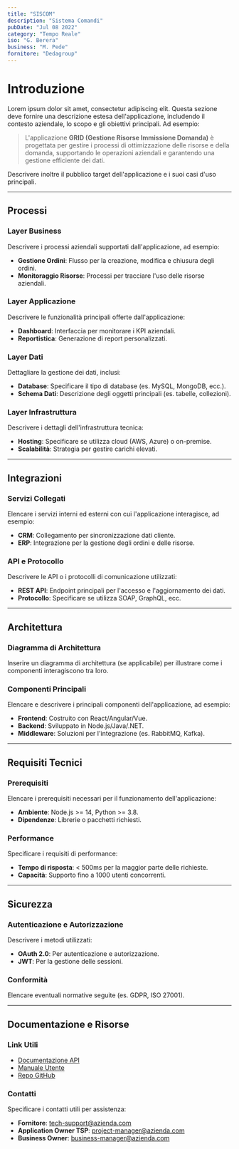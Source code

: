 ```yaml
---
title: "SISCOM"
description: "Sistema Comandi"
pubDate: "Jul 08 2022"
category: "Tempo Reale"
iso: "G. Berera"
business: "M. Pede"
fornitore: "Dedagroup"
---
```



# Introduzione

Lorem ipsum dolor sit amet, consectetur adipiscing elit. Questa sezione deve fornire una descrizione estesa dell'applicazione, includendo il contesto aziendale, lo scopo e gli obiettivi principali. Ad esempio:

> L'applicazione **GRID (Gestione Risorse Immissione Domanda)** è progettata per gestire i processi di ottimizzazione delle risorse e della domanda, supportando le operazioni aziendali e garantendo una gestione efficiente dei dati.

Descrivere inoltre il pubblico target dell'applicazione e i suoi casi d'uso principali.

---

## Processi

### Layer Business

Descrivere i processi aziendali supportati dall'applicazione, ad esempio:
- **Gestione Ordini**: Flusso per la creazione, modifica e chiusura degli ordini.
- **Monitoraggio Risorse**: Processi per tracciare l'uso delle risorse aziendali.

### Layer Applicazione

Descrivere le funzionalità principali offerte dall'applicazione:
- **Dashboard**: Interfaccia per monitorare i KPI aziendali.
- **Reportistica**: Generazione di report personalizzati.

### Layer Dati

Dettagliare la gestione dei dati, inclusi:
- **Database**: Specificare il tipo di database (es. MySQL, MongoDB, ecc.).
- **Schema Dati**: Descrizione degli oggetti principali (es. tabelle, collezioni).


### Layer Infrastruttura

Descrivere i dettagli dell'infrastruttura tecnica:
- **Hosting**: Specificare se utilizza cloud (AWS, Azure) o on-premise.
- **Scalabilità**: Strategia per gestire carichi elevati.

---

## Integrazioni

### Servizi Collegati

Elencare i servizi interni ed esterni con cui l'applicazione interagisce, ad esempio:
- **CRM**: Collegamento per sincronizzazione dati cliente.
- **ERP**: Integrazione per la gestione degli ordini e delle risorse.

### API e Protocollo

Descrivere le API o i protocolli di comunicazione utilizzati:
- **REST API**: Endpoint principali per l'accesso e l'aggiornamento dei dati.
- **Protocollo**: Specificare se utilizza SOAP, GraphQL, ecc.

---

## Architettura

### Diagramma di Architettura

Inserire un diagramma di architettura (se applicabile) per illustrare come i componenti interagiscono tra loro.

### Componenti Principali

Elencare e descrivere i principali componenti dell'applicazione, ad esempio:
- **Frontend**: Costruito con React/Angular/Vue.
- **Backend**: Sviluppato in Node.js/Java/.NET.
- **Middleware**: Soluzioni per l'integrazione (es. RabbitMQ, Kafka).

---

## Requisiti Tecnici

### Prerequisiti

Elencare i prerequisiti necessari per il funzionamento dell'applicazione:
- **Ambiente**: Node.js >= 14, Python >= 3.8.
- **Dipendenze**: Librerie o pacchetti richiesti.

### Performance

Specificare i requisiti di performance:
- **Tempo di risposta**: < 500ms per la maggior parte delle richieste.
- **Capacità**: Supporto fino a 1000 utenti concorrenti.

---

## Sicurezza

### Autenticazione e Autorizzazione

Descrivere i metodi utilizzati:
- **OAuth 2.0**: Per autenticazione e autorizzazione.
- **JWT**: Per la gestione delle sessioni.

### Conformità

Elencare eventuali normative seguite (es. GDPR, ISO 27001).

---

## Documentazione e Risorse

### Link Utili

- [Documentazione API](#)
- [Manuale Utente](#)
- [Repo GitHub](#)

### Contatti

Specificare i contatti utili per assistenza:
- **Fornitore**: tech-support@azienda.com
- **Application Owner TSP**: project-manager@azienda.com
- **Business Owner**: business-manager@azienda.com


